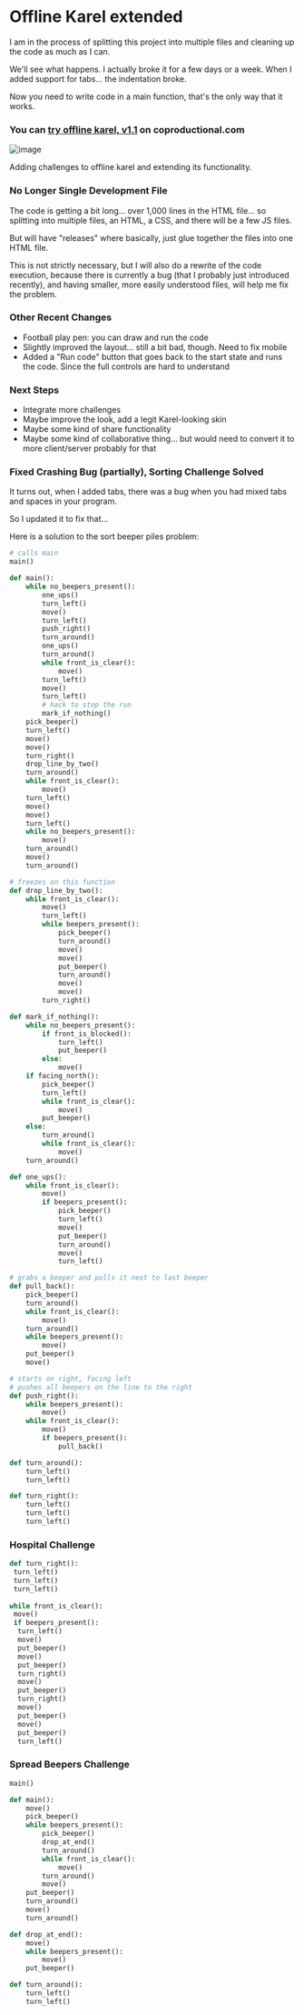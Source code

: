 # Offline Karel extended

I am in the process of splitting this project into multiple files and cleaning up the code as much as I can.

We'll see what happens. I actually broke it for a few days or a week. When I added support for tabs... the indentation broke.

Now you need to write code in a main function, that's the only way that it works.

### You can [try offline karel, v1.1](https://coproductional.com/oli/ok_v1.1.html) on coproductional.com

![image](https://github.com/user-attachments/assets/fc6525b6-f0ba-4343-ad1f-5fe2b2e1b7ff)

Adding challenges to offline karel and extending its functionality.

### No Longer Single Development File

The code is getting a bit long... over 1,000 lines in the HTML file... so splitting into multiple files, an HTML, a CSS, and there will be a few JS files.

But will have "releases" where basically, just glue together the files into one HTML file.

This is not strictly necessary, but I will also do a rewrite of the code execution, because there is currently a bug (that I probably just introduced recently), and having smaller, more easily understood files, will help me fix the problem.

### Other Recent Changes

* Football play pen: you can draw and run the code
* Slightly improved the layout... still a bit bad, though. Need to fix mobile
* Added a "Run code" button that goes back to the start state and runs the code. Since the full controls are hard to understand

### Next Steps

* Integrate more challenges
* Maybe improve the look, add a legit Karel-looking skin
* Maybe some kind of share functionality
* Maybe some kind of collaborative thing... but would need to convert it to more client/server probably for that

### Fixed Crashing Bug (partially), Sorting Challenge Solved

It turns out, when I added tabs, there was a bug when you had mixed tabs and spaces in your program.

So I updated it to fix that...

Here is a solution to the sort beeper piles problem:
```python
# calls main
main()

def main():
	while no_beepers_present():
		one_ups()
		turn_left()
		move()
		turn_left()
		push_right()
		turn_around()
		one_ups()
		turn_around()
		while front_is_clear():
			move()
		turn_left()
		move()
		turn_left()
		# hack to stop the run
		mark_if_nothing()
	pick_beeper()
	turn_left()
	move()
	move()
	turn_right()
	drop_line_by_two()
	turn_around()
	while front_is_clear():
		move()
	turn_left()
	move()
	move()
	turn_left()
	while no_beepers_present():
		move()
	turn_around()
	move()
	turn_around()

# freezes on this function
def drop_line_by_two():
 	while front_is_clear():
		move()
		turn_left()
		while beepers_present():
			pick_beeper()
			turn_around()
			move()
			move()
			put_beeper()
			turn_around()
			move()
			move()
		turn_right()

def mark_if_nothing():
	while no_beepers_present():
		if front_is_blocked():
			turn_left()
			put_beeper()
		else:
			move()
	if facing_north():
		pick_beeper()
		turn_left()
		while front_is_clear():
			move()
		put_beeper()
	else:
		turn_around()
		while front_is_clear():
			move()
	turn_around()

def one_ups():
	while front_is_clear():
		move()
		if beepers_present():
			pick_beeper()
			turn_left()
			move()
			put_beeper()
			turn_around()
			move()
			turn_left()

# grabs a beeper and pulls it next to last beeper
def pull_back():
	pick_beeper()
	turn_around()
	while front_is_clear():
		move()
	turn_around()
	while beepers_present():
		move()
	put_beeper()
	move()

# starts on right, facing left
# pushes all beepers on the line to the right
def push_right():
	while beepers_present():
		move()
	while front_is_clear():
		move()
		if beepers_present():
			pull_back()

def turn_around():
	turn_left()
	turn_left()

def turn_right():
	turn_left()
	turn_left()
	turn_left()
```

### Hospital Challenge

```python
def turn_right():
 turn_left()
 turn_left()
 turn_left()
 
while front_is_clear():
 move()
 if beepers_present():
  turn_left()
  move()
  put_beeper()
  move()
  put_beeper()
  turn_right()
  move()
  put_beeper()
  turn_right()
  move()
  put_beeper()
  move()
  put_beeper()
  turn_left()
```

### Spread Beepers Challenge

```python
main()

def main():
	move()
	pick_beeper()
	while beepers_present():
		pick_beeper()
		drop_at_end()
		turn_around()
		while front_is_clear():
			move()
		turn_around()
		move()
	put_beeper()
	turn_around()
	move()
	turn_around()

def drop_at_end():
	move()
	while beepers_present():
		move()
	put_beeper()

def turn_around():
	turn_left()
	turn_left()
```

